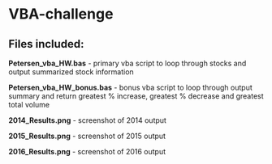 # VBA-challenge

## Files included:

**Petersen_vba_HW.bas** - primary vba script to loop through stocks and output summarized stock information

**Petersen_vba_HW_bonus.bas** - bonus vba script to loop through output summary and return greatest % increase, greatest % decrease and greatest total volume

**2014_Results.png** - screenshot of 2014 output

**2015_Results.png** - screenshot of 2015 output

**2016_Results.png** - screenshot of 2016 output

